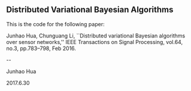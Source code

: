## Distributed Variational Bayesian Algorithms


This is the code for the following paper:

Junhao Hua, Chunguang Li, ``Distributed variational Bayesian algorithms over sensor networks,'' IEEE Transactions on Signal Processing, vol.64, no.3, pp.783–798, Feb 2016. 


--

Junhao Hua

2017.6.30
